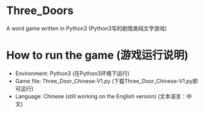 # Three_Doors
A word game written in Python3 (Python3写的剧情类纯文字游戏)

# How to run the game (游戏运行说明)
- Environment: Python3 (在Python3环境下运行)
- Game file: Three_Door_Chinese-V1.py (下载Three_Door_Chinese-V1.py即可运行)
- Language: Chinese (still working on the English version) (文本语言：中文)
